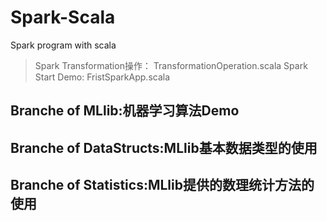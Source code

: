 # Spark-Scala
Spark program with scala

>Spark Transformation操作： TransformationOperation.scala
>Spark Start Demo: FristSparkApp.scala

## Branche of MLlib:机器学习算法Demo

## Branche of DataStructs:MLlib基本数据类型的使用

## Branche of Statistics:MLlib提供的数理统计方法的使用
